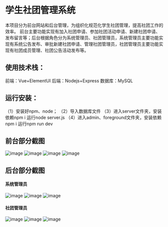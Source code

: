 # 学生社团管理系统
本项目分为前台网站和后台管理，为组织化规范化学生社团管理，提高社团工作的效率。
前台主要功能实现有加入社团申请、参加社团活动申请、新建社团申请、发布留言等；后台根据角色分为系统管理员、社团管理员，系统管理员主要功能实现有系统公告发布、审批新建社团申请、管理社团管理员，社团管理员主要功能实现有社团成员管理、社团公告活动发布等。

## 使用技术栈：
前端：Vue+ElementUI
后端：Nodejs+Express
数据库：MySQL

## 运行安装：
（1）安装好npm、node；
（2）导入数据库文件
（3）进入server文件夹，安装依赖npm i
运行node server.js
（4）进入admin、foreground文件夹，安装依赖npm i
运行npm run dev

## 前台部分截图
![image](https://user-images.githubusercontent.com/114485071/221421798-a3d57743-1411-487c-a00f-efe4ec7b1384.png)
![image](https://user-images.githubusercontent.com/114485071/221421827-762b2616-84e3-4908-81e5-dd107cdcbbda.png)
![image](https://user-images.githubusercontent.com/114485071/221421866-81a461ae-2c98-45ca-b0db-08dc5879d90a.png)
![image](https://user-images.githubusercontent.com/114485071/221421914-e0bf73aa-72f7-4b6c-bb03-4c997777d164.png)
## 后台部分截图
#### 系统管理员
![image](https://user-images.githubusercontent.com/114485071/221421978-ea840825-3497-40dc-becd-8a81487d2d9b.png)
![image](https://user-images.githubusercontent.com/114485071/221422288-b0d9046a-dece-49d3-bffc-93da13ce4329.png)
![image](https://user-images.githubusercontent.com/114485071/221422376-d0814d50-4f7d-4b4d-90f3-e15cb939f53d.png)

#### 社团管理员
![image](https://user-images.githubusercontent.com/114485071/221422158-92b639b9-aac1-44b8-abe7-775a0ab943db.png)
![image](https://user-images.githubusercontent.com/114485071/221422238-4b000202-a038-49cb-a688-8f70eb328d29.png)
![image](https://user-images.githubusercontent.com/114485071/221422252-52f32e56-856d-4122-9bf0-de5e1158e408.png)

